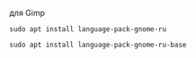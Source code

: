 для Gimp 

`sudo apt install language-pack-gnome-ru`

`sudo apt install language-pack-gnome-ru-base`